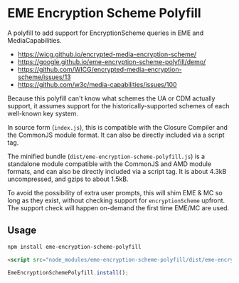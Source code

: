 # EME Encryption Scheme Polyfill

A polyfill to add support for EncryptionScheme queries in EME and
MediaCapabilities.

 - https://wicg.github.io/encrypted-media-encryption-scheme/
 - https://google.github.io/eme-encryption-scheme-polyfill/demo/
 - https://github.com/WICG/encrypted-media-encryption-scheme/issues/13
 - https://github.com/w3c/media-capabilities/issues/100

Because this polyfill can't know what schemes the UA or CDM actually support,
it assumes support for the historically-supported schemes of each well-known
key system.

In source form (`index.js`), this is compatible with the Closure Compiler and
the CommonJS module format.  It can also be directly included via a script tag.

The minified bundle (`dist/eme-encryption-scheme-polyfill.js`) is a standalone
module compatible with the CommonJS and AMD module formats, and can also be
directly included via a script tag.  It is about 4.3kB uncompressed, and gzips
to about 1.5kB.

To avoid the possibility of extra user prompts, this will shim EME & MC so long
as they exist, without checking support for `encryptionScheme` upfront.  The
support check will happen on-demand the first time EME/MC are used.


## Usage

```sh
npm install eme-encryption-scheme-polyfill
```

```html
<script src="node_modules/eme-encryption-scheme-polyfill/dist/eme-encryption-scheme-polyfill.js"></script>
```

```js
EmeEncryptionSchemePolyfill.install();
```
